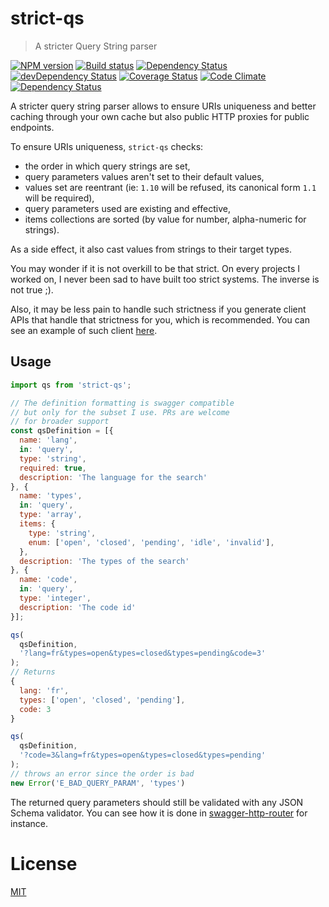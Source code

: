 [//]: # ( )
[//]: # (This file is automatically generated by a `metapak`)
[//]: # (module. Do not change it elsewhere, changes would)
[//]: # (be overridden.)
[//]: # ( )
# strict-qs
> A stricter Query String parser

[![NPM version](https://badge.fury.io/js/strict-qs.svg)](https://npmjs.org/package/strict-qs)
[![Build status](https://secure.travis-ci.org/nfroidure/strict-qs.svg)](https://travis-ci.org/nfroidure/strict-qs)
[![Dependency Status](https://david-dm.org/nfroidure/strict-qs.svg)](https://david-dm.org/nfroidure/strict-qs)
[![devDependency Status](https://david-dm.org/nfroidure/strict-qs/dev-status.svg)](https://david-dm.org/nfroidure/strict-qs#info=devDependencies)
[![Coverage Status](https://coveralls.io/repos/nfroidure/strict-qs/badge.svg?branch=master)](https://coveralls.io/r/nfroidure/strict-qs?branch=master)
[![Code Climate](https://codeclimate.com/github/nfroidure/strict-qs.svg)](https://codeclimate.com/github/nfroidure/strict-qs)
[![Dependency Status](https://dependencyci.com/github/nfroidure/strict-qs/badge)](https://dependencyci.com/github/nfroidure/strict-qs)


[//]: # (::contents:start)

A stricter query string parser allows to ensure URIs uniqueness and better
 caching through your own cache but also public HTTP proxies for public
 endpoints.

To ensure URIs uniqueness, `strict-qs` checks:
- the order in which query strings are set,
- query parameters values aren't set to their default values,
- values set are reentrant (ie: `1.10` will be refused, its
 canonical form `1.1` will be required),
- query parameters used are existing and effective,
- items collections are sorted (by value for number, alpha-numeric for strings).

As a side effect, it also cast values from strings to
 their target types.

You may wonder if it is not overkill to be that strict.
 On every projects I worked on, I never been sad to have
 built too strict systems. The inverse is not true ;).

Also, it may be less pain to handle such strictness if
 you generate client APIs that handle that strictness for
 you, which is recommended. You can see an example of such
 client [here](https://github.com/sencrop/sencrop-js-api-client).

## Usage

```js
import qs from 'strict-qs';

// The definition formatting is swagger compatible
// but only for the subset I use. PRs are welcome
// for broader support
const qsDefinition = [{
  name: 'lang',
  in: 'query',
  type: 'string',
  required: true,
  description: 'The language for the search'
}, {
  name: 'types',
  in: 'query',
  type: 'array',
  items: {
    type: 'string',
    enum: ['open', 'closed', 'pending', 'idle', 'invalid'],
  },
  description: 'The types of the search'
}, {
  name: 'code',
  in: 'query',
  type: 'integer',
  description: 'The code id'
}];

qs(
  qsDefinition,
  '?lang=fr&types=open&types=closed&types=pending&code=3'
);
// Returns
{
  lang: 'fr',
  types: ['open', 'closed', 'pending'],
  code: 3
}

qs(
  qsDefinition,
  '?code=3&lang=fr&types=open&types=closed&types=pending'
);
// throws an error since the order is bad
new Error('E_BAD_QUERY_PARAM', 'types')
```

The returned query parameters should still be validated with
 any JSON Schema validator. You can see how it is done in
 [swagger-http-router](https://github.com/nfroidure/swagger-http-router)
 for instance.

[//]: # (::contents:end)

# License
[MIT](https://github.com/nfroidure/strict-qs/blob/master/LICENSE)

